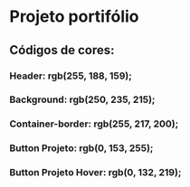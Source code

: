 # Projeto portifólio

## Códigos de cores:
### Header: rgb(255, 188, 159);
### Background:  rgb(250, 235, 215);
### Container-border: rgb(255, 217, 200);
### Button Projeto: rgb(0, 153, 255);
### Button Projeto Hover: rgb(0, 132, 219);